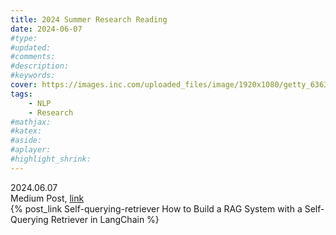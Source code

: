 ```yaml
---
title: 2024 Summer Research Reading
date: 2024-06-07
#type:
#updated:
#comments:
#description:
#keywords:
cover: https://images.inc.com/uploaded_files/image/1920x1080/getty_636337794_372776.jpg
tags:
    - NLP
    - Research
#mathjax:
#katex:
#aside:
#aplayer:
#highlight_shrink:
---
```


2024.06.07  
Medium Post, [link](https://towardsdatascience.com/how-to-build-a-rag-system-with-a-self-querying-retriever-in-langchain-16b4fa23e9ad)  
{% post_link Self-querying-retriever How to Build a RAG System with a Self-Querying Retriever in LangChain %}